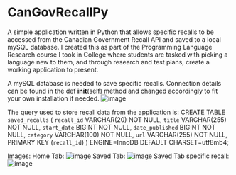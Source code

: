 # CanGovRecallPy
A simple application written in Python that allows specific recalls to be accessed from the Canadian Government Recall API and saved to a local mySQL database.
I created this as part of the Programming Language Research course I took in College where students are tasked with picking a language new to them, and through research and test plans, create a working application to present. 

A mySQL database is needed to save specific recalls. 
Connection details can be found in the def __init__(self) method and changed accordingly to fit your own installation if needed.
![image](https://github.com/KevinRoseTech/CanGovRecallPy/assets/107796703/e311c513-7c55-4e3d-98d4-18c4f013268f)


The query used to store recall data from the application is:
CREATE TABLE `saved_recalls` (
  `recall_id` VARCHAR(20) NOT NULL,
  `title` VARCHAR(255) NOT NULL,
  `start_date` BIGINT NOT NULL,
  `date_published` BIGINT NOT NULL,
  `category` VARCHAR(100) NOT NULL,
  `url` VARCHAR(255) NOT NULL,
  PRIMARY KEY (`recall_id`)
) ENGINE=InnoDB DEFAULT CHARSET=utf8mb4;




Images:
Home Tab:
![image](https://github.com/KevinRoseTech/CanGovRecallPy/assets/107796703/42dd2c58-a4b2-4f19-9489-12cf2b948ae6)
Saved Tab:
![image](https://github.com/KevinRoseTech/CanGovRecallPy/assets/107796703/ec55e49f-9524-454f-ba96-e4fb6a4ca0c2)
Saved Tab specific recall:
![image](https://github.com/KevinRoseTech/CanGovRecallPy/assets/107796703/60f975e6-a6b4-481b-b639-a41cd3607aad)


